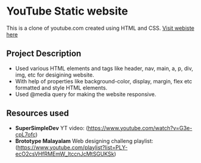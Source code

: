 # YouTube Static website

This is a clone of youtube.com created using HTML and CSS.
[Visit webiste here](https://mubarakmayyeri.github.io/static-website-YouTube/)

## Project Description

* Used various HTML elements and tags like header, nav, main, a, p, div, img, etc for desigining website.
* With help of properties like background-color, display, margin, flex etc formatted and style HTML elements.
* Used @media query for making the website responsive.

## Resources used

* **SuperSimpleDev** YT video: (https://www.youtube.com/watch?v=G3e-cpL7ofc)
* **Brototype Malayalam** Web designing challeng playlist: (https://www.youtube.com/playlist?list=PLY-ecO2csVHfRMEmW_ltccnJcMtSGUKSk)


